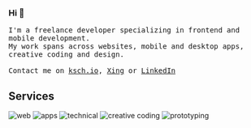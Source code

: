 ### Hi 👋


  <samp>I'm a freelance developer specializing in frontend and mobile development.<br>My work spans across websites, mobile and desktop apps, creative coding and design.<br><br>
  Contact me on <a href="https://ksch.io">ksch.io</a>, <a href="https://www.xing.com/profile/Kevin_Scheffelmeier">Xing</a> or <a href="https://www.linkedin.com/in/kevin-scheffelmeier">LinkedIn</a>
  </samp>

## Services
![web](https://user-images.githubusercontent.com/1451664/181057316-eaf8b13a-d434-4d86-b5bc-365e3f0dbdfb.png)
![apps](https://user-images.githubusercontent.com/1451664/181057301-154bb2ba-d7bc-41b5-a105-8579e36cf1c6.png)
![technical](https://user-images.githubusercontent.com/1451664/181057312-6d412273-0cd4-4601-851f-60e159bebc6c.png)
![creative coding](https://user-images.githubusercontent.com/1451664/181057303-085cbc7c-3ec4-44a7-88e7-dd81bd4c548e.png)
![prototyping](https://user-images.githubusercontent.com/1451664/181057309-d5d72ebb-0277-4e5b-ba1b-ef362f9e592c.png)
